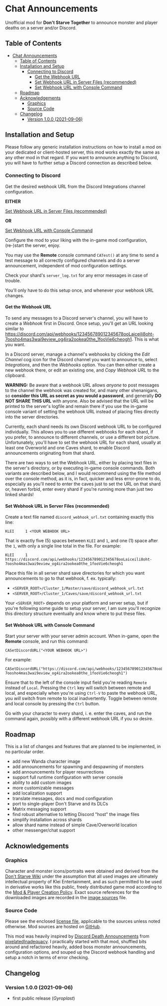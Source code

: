 Chat Announcements
==================

Unofficial mod for **Don't Starve Together** to announce monster and player deaths on a server and/or Discord.

Table of Contents
-----------------

- [Chat Announcements](#chat-announcements)
  - [Table of Contents](#table-of-contents)
  - [Installation and Setup](#installation-and-setup)
    - [Connecting to Discord](#connecting-to-discord)
      - [Get the Webhook URL](#get-the-webhook-url)
      - [Set Webhook URL in Server Files (recommended)](#set-webhook-url-in-server-files-recommended)
      - [Set Webhook URL with Console Command](#set-webhook-url-with-console-command)
  - [Roadmap](#roadmap)
  - [Acknowledgements](#acknowledgements)
    - [Graphics](#graphics)
    - [Source Code](#source-code)
  - [Changelog](#changelog)
    - [Version 1.0.0 (2021-09-06)](#version-100-2021-09-06)

Installation and Setup
----------------------

Please follow any generic installation instructions on how to install a mod on your dedicated or
client-hosted server, this mod works exactly the same as any other mod in that regard. If you want
to announce anything to Discord, you will have to further setup a Discord connection as described below.


### Connecting to Discord

Get the desired webhook URL from the Discord Integrations channel configuration.

**EITHER**

[Set Webhook URL in Server Files (recommended)](#set-webhook-url-in-server-files-recommended)

**OR**

[Set Webhook URL with Console Command](#set-webhook-url-with-console-command)

Configure the mod to your liking with the in-game mod configuration, (re-)start the server, enjoy.

You may use the **Remote** console command ```CATest()``` at any time to send a test message to all correctly configured channels and do a server announcement, independent of mod configuration settings.

Check your shard's ```server_log.txt``` for any error messages in case of trouble. 

You'll only have to do this setup once, and whenever your webhook URL changes.


#### Get the Webhook URL

To send any messages to a Discord server's channel, you will have to create a *Webhook* first in Discord.
Once setup, you'll get an URL looking similar to
https://discord.com/api/webhooks/123456789012345678ooLaiceili8oht-7oosho4mas3wai9eview_og4ira2ookea0the_1fooVie6cheogh1.
This is what you want.

In a Discord server, manage a channel's webhooks by clicking the *Edit Channel* cog icon for the 
Discord channel you want to announce to, select *Integrations*, and then the *Webhooks* option.
You can then either create a new webhook there, or edit an existing one, and *Copy Webhook URL* to the clipboard.

**WARNING:**
    Be aware that a webhook URL allows *anyone* to post messages to
    the channel the webhook was created for, and many other shenanigans,
    so **consider this URL as secret as you would a password**, and
    generally **DO NOT SHARE THIS URL** with anyone.
    Also be advised that the URL will be printed to the server's logfile
    and remain there if you use the in-game console variant of setting
    the webhook URL instead of placing files directly into the server directories.

Currently, each shard needs its own Discord webhook URL to be configured individually.
This allows you to use different webhooks for each shard, if you prefer,
to announce to different channels, or use a different bot picture.
Unfortunately, you'll have to set the webhook URL for each shard, usually at least one
Overworld and one Caves shard, to enable Discord announcements originating from
that shard.

There are two ways to set the Webhook URL, either by placing text files in the
server's directory, or by executing in-game console commands. Both variants are
described below, and I would recommend using the file method over the console method,
as it is, in fact, quicker and less error-prone to do, especially as you'll need to enter
the caves just to set the URL on that shard or, heaven forbid, enter every shard if
you're running more than just two linked shards!


#### Set Webhook URL in Server Files (recommended)

Create a text file named ```discord_webhook_url.txt``` containing exactly this line:

```
KLEI     1 <YOUR WEBHOOK URL>
```

That is exactly five (5) spaces between ```KLEI``` and ```1```, and one (1) space after the ```1```, with only a single line total in the file.
For example:

```
KLEI     1 https://discord.com/api/webhooks/123456789012345678ooLaiceili8oht-7oosho4mas3wai9eview_og4ira2ookea0the_1fooVie6cheogh1
```

Place this file in all server shard save directories for which you want announcements to go to that webhook, f. ex. typically:

- ```<SERVER_ROOT>/Cluster_1/Master/save/discord_webhook_url.txt```
- ```<SERVER_ROOT>/Cluster_1/Caves/save/discord_webhook_url.txt```

Your ```<SERVER_ROOT>``` depends on your platform and server setup, but if you're following some
guide to setup your server, I am sure you'll recognize this directory structure eventually and know
where to put these files.

#### Set Webhook URL with Console Command

Start your server with your server admin account. When in-game, open the **Remote** console, and run this command:

```
CASetDiscordURL("<YOUR WEBHOOK URL>")
```

For example:

```
CASetDiscordURL("https://discord.com/api/webhooks/123456789012345678ooLaiceili8oht-7oosho4mas3wai9eview_og4ira2ookea0the_1fooVie6cheogh1")
```

Ensure that to the left of the console input field you're reading ```Remote``` instead of ```Local```. Pressing the ```Ctrl``` key will switch between remote and local, and especially when you're using ```Ctrl-V``` to paste the webhook URL, you *will* switch from remote to local inadvertently. Toggle between remote and local console by pressing the ```Ctrl``` button.

Go with your character to every shard, i. e. enter the caves, and run the command again, possibly with a different webhook URL if you so desire.

Roadmap
-------

This is a list of changes and features that are planned to be implemented,
in no particular order.

- add new Wanda character image
- add announcements for spawning and despawning of monsters
- add announcements for player resurrections
- support full runtime configuration with server console
- ability to add custom images
- more customizable messages
- add localization support
- translate messages, docs and mod configuration
- port to single-player Don't Starve and its DLCs
- Matrix messaging support
- find robust alternative to letting Discord "host" the image files
- simplify installation across shards
- allow shard name instead of simple Cave/Overworld location
- other messenger/chat support

Acknowledgements
--------------

### Graphics

Character and monster icons/portraits were obtained and derived from the 
[Don't Starve Wiki](https://dontstarve.fandom.com/wiki/Don%27t_Starve_Wiki)
under the assumption that all used images are ultimately intellectual property of Klei Entertainment,
and as such permitted to be used in derivative works like this public, freely distributed game mod
according to the [Mod & Player Creation Policy](https://www.klei.com/mod-player-creation-policy).
Exact source references for the downloaded images are recorded in the [image sources](img/img_src.txt) file.

### Source Code

Please see the enclosed [license file](LICENSE),
applicable to the sources unless noted otherwise. Mod sources are hosted on
[GitHub](https://github.com/gyroplast/mod-dont-starve-chat-announcements).

This mod was heavily inspired by
[Discord Death Announcements](https://steamcommunity.com/sharedfiles/filedetails/?id=2202942881)
from [pixelatedInadequacy](https://steamcommunity.com/profiles/76561198119739765).
I practically started with that mod, shuffled bits around and refactored heavily,
added boss monster announcements, configuration options, and souped up the
Discord webhook handling and setup a notch in terms of error checking.

Changelog
---------

### Version 1.0.0 (2021-09-06)
  - first public release (*Gyroplast*)
